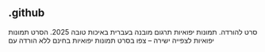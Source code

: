 ## .github

סרט להורדה. תמונות יפואיות תרגום מובנה בעברית באיכות טובה 2025. הסרט תמונות יפואיות לצפייה ישירה – צפו בסרט תמונות יפואיות בחינם ללא הורדה עם
